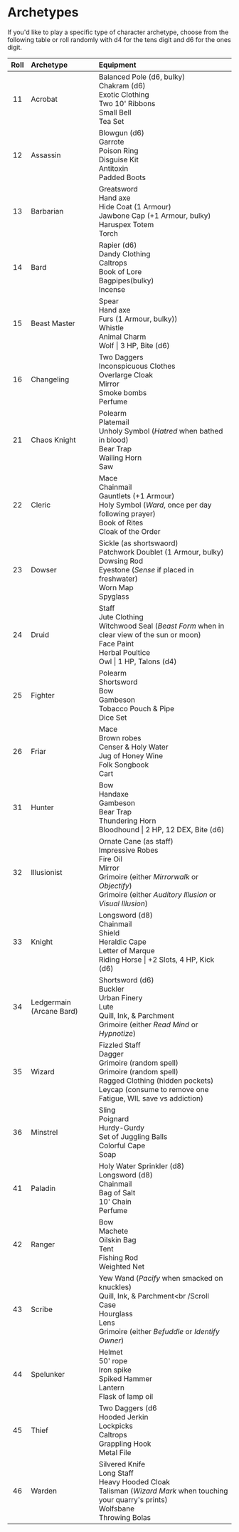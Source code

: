 # Archetypes

If you'd like to play a specific type of character archetype, choose from the following table or roll randomly with d4 for the tens digit and d6 for the ones digit. 

| Roll | Archetype | Equipment |
| :--: | :-------- | :-------- |
| 11 | Acrobat | Balanced Pole (d6, bulky)<br />Chakram (d6)<br />Exotic Clothing<br />Two 10' Ribbons<br />Small Bell<br />Tea Set |
| 12 | Assassin | Blowgun (d6)<br />Garrote<br />Poison Ring<br />Disguise Kit<br />Antitoxin<br />Padded Boots |
| 13 | Barbarian | Greatsword<br />Hand axe<br />Hide Coat (1 Armour)<br />Jawbone Cap (+1 Armour, bulky)<br />Haruspex Totem<br />Torch |
| 14 | Bard | Rapier (d6)<br />Dandy Clothing<br />Caltrops<br />Book of Lore<br />Bagpipes(bulky)<br />Incense |
| 15 | Beast Master | Spear<br />Hand axe<br />Furs (1 Armour, bulky))<br />Whistle<br />Animal Charm<br />Wolf \| 3 HP, Bite (d6) |
| 16 | Changeling | Two Daggers<br />Inconspicuous Clothes<br />Overlarge Cloak<br />Mirror<br />Smoke bombs<br />Perfume |
| 21 | Chaos Knight | Polearm<br />Platemail<br />Unholy Symbol (*Hatred* when bathed in blood)<br />Bear Trap<br />Wailing Horn<br />Saw |
| 22 | Cleric | Mace<br />Chainmail<br />Gauntlets (+1 Armour)<br />Holy Symbol (*Ward*, once per day following prayer)<br />Book of Rites<br />Cloak of the Order |
| 23 | Dowser |Sickle (as shortswaord)<br />Patchwork Doublet (1 Armour, bulky)<br />Dowsing Rod<br />Eyestone (*Sense* if placed in freshwater)<br />Worn Map<br />Spyglass |
| 24 | Druid | Staff<br />Jute Clothing<br />Witchwood Seal (*Beast Form* when in clear view of the sun or moon)<br />Face Paint<br />Herbal Poultice<br />Owl \| 1 HP, Talons (d4) |
| 25 | Fighter | Polearm<br />Shortsword<br />Bow<br />Gambeson<br />Tobacco Pouch & Pipe<br />Dice Set |
| 26 | Friar | Mace<br />Brown robes<br />Censer & Holy Water<br />Jug of Honey Wine<br />Folk Songbook<br />Cart |
| 31 | Hunter | Bow<br />Handaxe<br />Gambeson<br />Bear Trap<br />Thundering Horn<br />Bloodhound \| 2 HP, 12 DEX, Bite (d6) |
| 32 | Illusionist | Ornate Cane (as staff)<br />Impressive Robes<br />Fire Oil<br />Mirror<br />Grimoire (either *Mirrorwalk* or *Objectify*)<br />Grimoire (either *Auditory Illusion* or *Visual Illusion*) |
| 33 | Knight | Longsword (d8)<br />Chainmail<br />Shield<br />Heraldic Cape<br />Letter of Marque<br />Riding Horse \| +2 Slots, 4 HP, Kick (d6) |
| 34 | Ledgermain (Arcane Bard) | Shortsword (d6)<br />Buckler<br />Urban Finery<br />Lute<br />Quill, Ink, & Parchment<br />Grimoire (either *Read Mind* or *Hypnotize*) |
| 35 | Wizard | Fizzled Staff<br />Dagger<br />Grimoire (random spell)<br />Grimoire (random spell)<br />Ragged Clothing (hidden pockets)<br />Leycap (consume to remove one Fatigue, WIL save vs addiction) |
| 36 | Minstrel | Sling<br />Poignard<br />Hurdy-Gurdy<br />Set of Juggling Balls<br />Colorful Cape<br />Soap |
| 41 | Paladin | Holy Water Sprinkler (d8)<br />Longsword (d8)<br />Chainmail<br />Bag of Salt<br />10' Chain<br />Perfume |
| 42 | Ranger | Bow<br />Machete<br />Oilskin Bag<br />Tent<br />Fishing Rod<br />Weighted Net |
| 43 | Scribe | Yew Wand (*Pacify* when smacked on knuckles)<br />Quill, Ink, & Parchment<br /Scroll Case <br />Hourglass<br />Lens<br />Grimoire (either *Befuddle* or *Identify Owner*) |
| 44 | Spelunker | Helmet<br />50' rope<br />Iron spike<br />Spiked Hammer<br />Lantern<br />Flask of lamp oil |
| 45 | Thief | Two Daggers (d6<br />Hooded Jerkin<br />Lockpicks<br />Caltrops<br />Grappling Hook<br />Metal File |
| 46 | Warden | Silvered Knife<br />Long Staff<br />Heavy Hooded Cloak<br />Talisman (*Wizard Mark* when touching your quarry's prints)<br />Wolfsbane<br />Throwing Bolas |

